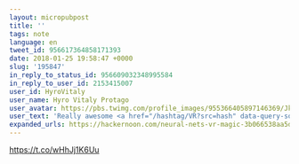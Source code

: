```yaml
---
layout: micropubpost
title: ''
tags: note
language: en
tweet_id: 956617364858171393
date: 2018-01-25 19:58:47 +0000
slug: '195847'
in_reply_to_status_id: 956609032348995584
in_reply_to_user_id: 2153415007
user_id: HyroVitaly
user_name: Hyro Vitaly Protago
user_avatar: https://pbs.twimg.com/profile_images/955366405897146369/JkULUUC4.jpg
user_text: 'Really awesome <a href="/hashtag/VR?src=hash" data-query-source="hashtag_click" class="twitter-hashtag pretty-link js-nav" dir="ltr"><s>#</s><b>VR</b></a> editor based on machine learning !<a href="https://t.co/0pQVr4i7JK" rel="nofollow noopener" dir="ltr" data-expanded-url="https://youtu.be/50ohFOo1wzM" class="twitter-timeline-link u-hidden" target="_blank" title="https://youtu.be/50ohFOo1wzM"><span class="tco-ellipsis"></span><span class="invisible">https://</span><span class="js-display-url">youtu.be/50ohFOo1wzM</span><span class="invisible"></span><span class="tco-ellipsis"><span class="invisible"> </span></span></a>'
expanded_urls: https://hackernoon.com/neural-nets-vr-magic-3b066538aa5d
---
```

https://t.co/wHhJj1K6Uu
